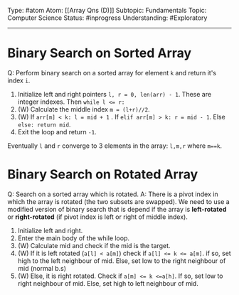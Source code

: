 Type: #atom 
Atom: [[Array Qns (D)]]
Subtopic: Fundamentals
Topic: Computer Science
Status: #inprogress 
Understanding: #Exploratory 

----
# Binary Search on Sorted Array 

Q: Perform binary search on a sorted array for element `k` and return it's index `i`.

1. Initialize left and right pointers `l, r = 0, len(arr) - 1`. These are integer indexes. Then `while l <= r:`
2. (W) Calculate the middle index `m = (l+r)//2`. 
3. (W) If `arr[m] < k: l = mid + 1` . If `elif arr[m] > k: r = mid - 1`. Else `else: return mid`. 
4. Exit the loop and return `-1`.

Eventually `l` and `r` converge to 3 elements in the array: `l,m,r` where `m==k`.

# Binary Search on Rotated Array

Q: Search on a sorted array which is rotated.
A: There is a pivot index in which the array is rotated (the two subsets are swapped). We need to use a modified version of binary search that is depend if the array is **left-rotated** or **right-rotated** (if pivot index is left or right of middle index).

1. Initialize left and right.
2. Enter the main body of the while loop.
3. (W) Calculate mid and check if the mid is the target.
4. (W) If it is left rotated (`a[l] < a[m]`) check if `a[l] <= k <= a[m]`. if so, set high to the left neighbour of mid. Else, set low to the right neighbour of mid (normal b.s)
5. (W) Else, it is right rotated. Check if `a[m] <= k <=a[h]`. If so, set low to right neighbour of mid. Else, set high to left neighbour of mid.
